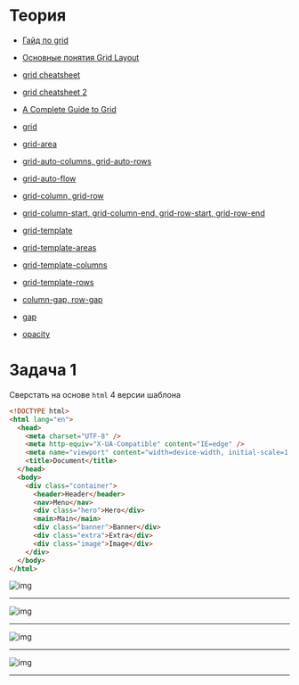 # Теория

- [Гайд по grid](https://doka.guide/css/grid-guide/)
- [Основные понятия Grid Layout](https://developer.mozilla.org/ru/docs/Web/CSS/CSS_Grid_Layout/Basic_Concepts_of_Grid_Layout)
- [grid cheatsheet](https://yoksel.github.io/grid-cheatsheet/)
- [grid cheatsheet 2](https://grid.malven.co/)
- [A Complete Guide to Grid](https://css-tricks.com/snippets/css/complete-guide-grid/)
- [grid](https://doka.guide/css/grid/)
- [grid-area](https://doka.guide/css/grid-area/)
- [grid-auto-columns, grid-auto-rows](https://doka.guide/css/grid-auto-columns-rows/)
- [grid-auto-flow](https://doka.guide/css/grid-auto-flow/)
- [grid-column, grid-row](https://doka.guide/css/grid-column-row/)
- [grid-column-start, grid-column-end, grid-row-start, grid-row-end](https://doka.guide/css/grid-start-end/)
- [grid-template](https://doka.guide/css/grid-template/)
- [grid-template-areas](https://doka.guide/css/grid-template-areas/)
- [grid-template-columns](https://doka.guide/css/grid-template-columns/)
- [grid-template-rows](https://doka.guide/css/grid-template-rows/)
- [column-gap, row-gap](https://doka.guide/css/column-row-gap/)
- [gap](https://doka.guide/css/gap/)

- [opacity]()


# Задача 1

Сверстать на основе `html` 4 версии шаблона

```html
<!DOCTYPE html>
<html lang="en">
  <head>
    <meta charset="UTF-8" />
    <meta http-equiv="X-UA-Compatible" content="IE=edge" />
    <meta name="viewport" content="width=device-width, initial-scale=1.0" />
    <title>Document</title>
  </head>
  <body>
    <div class="container">
      <header>Header</header>
      <nav>Menu</nav>
      <div class="hero">Hero</div>
      <main>Main</main>
      <div class="banner">Banner</div>
      <div class="extra">Extra</div>
      <div class="image">Image</div>
    </div>
  </body>
</html>
```

![img](./img/grid/grid1.jpg)

---

![img](./img/grid/grid2.jpg)

---

![img](./img/grid/grid3.jpg)

---

![img](./img/grid/grid4.jpg)

---
